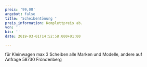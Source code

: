 ```yaml
---
preis: '99,00'
angebot: false
title: 'Scheibentönung '
preis_information: Komplettpreis ab.
von: ''
bis: ''
date: 2019-03-01T14:52:58.000+01:00

---
```

für Kleinwagen max 3 Scheiben alle Marken und Modelle, andere auf Anfrage 58730 Fröndenberg